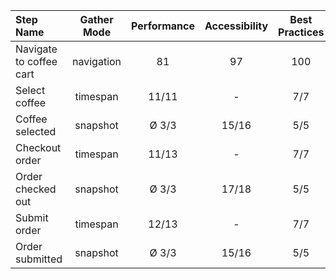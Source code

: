 | Step Name               | Gather Mode | Performance | Accessibility | Best Practices | Seo | Pwa |
| :---------------------- | :---------: | :---------: | :-----------: | :------------: | :-: | :-: |
| Navigate to coffee cart | navigation  |     81      |      97       |      100       | 83  | 30  |
| Select coffee           |  timespan   |    11/11    |       -       |      7/7       |  -  |  -  |
| Coffee selected         |  snapshot   |    Ø 3/3    |     15/16     |      5/5       | 7/9 |  -  |
| Checkout order          |  timespan   |    11/13    |       -       |      7/7       |  -  |  -  |
| Order checked out       |  snapshot   |    Ø 3/3    |     17/18     |      5/5       | 7/9 |  -  |
| Submit order            |  timespan   |    12/13    |       -       |      7/7       |  -  |  -  |
| Order submitted         |  snapshot   |    Ø 3/3    |     15/16     |      5/5       | 7/9 |  -  |